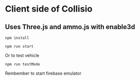 # Client side of Collisio

## Uses Three.js and ammo.js with enable3d

```
npm install
```

```
npm run start
```

Or to test vehicle

```
npm run testMode
```

Rembember to start firebase emulator
